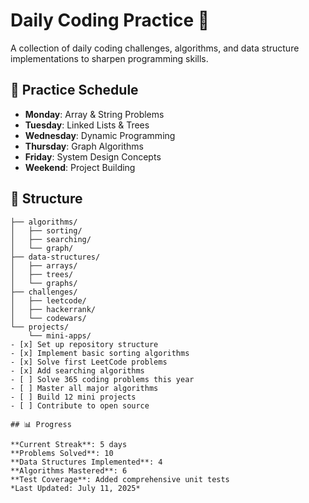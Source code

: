 # Daily Coding Practice 🚀

A collection of daily coding challenges, algorithms, and data structure implementations to sharpen programming skills.

## 📅 Practice Schedule

- **Monday**: Array & String Problems
- **Tuesday**: Linked Lists & Trees
- **Wednesday**: Dynamic Programming
- **Thursday**: Graph Algorithms
- **Friday**: System Design Concepts
- **Weekend**: Project Building

## 📂 Structure

```
├── algorithms/
│   ├── sorting/
│   ├── searching/
│   └── graph/
├── data-structures/
│   ├── arrays/
│   ├── trees/
│   └── graphs/
├── challenges/
│   ├── leetcode/
│   ├── hackerrank/
│   └── codewars/
└── projects/
    └── mini-apps/
- [x] Set up repository structure
- [x] Implement basic sorting algorithms
- [x] Solve first LeetCode problems
- [x] Add searching algorithms
- [ ] Solve 365 coding problems this year
- [ ] Master all major algorithms
- [ ] Build 12 mini projects
- [ ] Contribute to open source

## 📊 Progress

**Current Streak**: 5 days  
**Problems Solved**: 10  
**Data Structures Implemented**: 4  
**Algorithms Mastered**: 6  
**Test Coverage**: Added comprehensive unit tests  
*Last Updated: July 11, 2025*